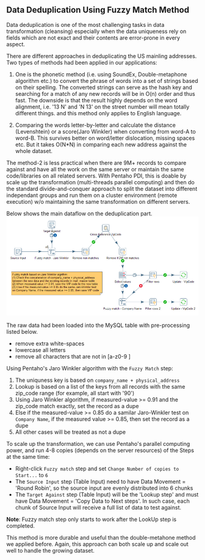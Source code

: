 ## Data Deduplication Using Fuzzy Match Method ##

Data deduplication is one of the most challenging tasks in data transformation
(cleansing) especially when the data uniqueness rely on fields which are not exact 
and their contents are error-prone in every aspect. 

There are different approaches in deduplicating the US mainling addresses.
Two types of methods had been applied in our applications:

1. One is the phonetic method (i.e. using SoundEx, Double-metaphone algorithm etc.)
   to convert the phrase of words into a set of strings based on their spelling.
   The converted strings can serve as the hash key and searching for a match of 
   any new records will be in O(n) order and thus fast. The downside is that
   the result highly depends on the word alignment, i.e. '13 N' and 'N 13' on the street
   number will mean totally different things. and this method only applies to 
   English language.

2. Comparing the words letter-by-letter and calculate the distance (Levenshtein) or 
   a score(Jaro Winkler) when converting from word-A to word-B. This survives better
   on word/letter dislocation, missing spaces etc. But it takes O(N*N) in comparing
   each new address against the whole dataset.

The method-2 is less practical when there are 9M+ records to compare against and have all
the work on the same server or maintain the same code/libraries on all related servers.
With Pentaho PDI, this is doable by scale up the transformation (multi-threads parallel computing) 
and then do the standard divide-and-conquer approach to split the dataset into different 
independant groups and run them on a cluster environment (remote execution) w/o maintaining 
the same transformation on different servers.

Below shows the main dataflow on the deduplication part. 
![Data deduplication](images/pentaho_fuzzy_match.jpg)

The raw data had been loaded into the MySQL table with pre-processing listed below.
+ remove extra white-spaces
+ lowercase all letters
+ remove all characters that are not in [a-z0-9 ]

Using Pentaho's Jaro Winkler algorithm with the `Fuzzy Match` step: 
1. The uniquness key is based on `company_name + physical_address`
2. Lookup is based on a list of the keys from all records with the same zip_code range
   (for example, all start with '90')
3. Using Jaro Winkler algorithm, if measured-value >= 0.91 and the 
   zip_code match exactly, set the record as a dupe
4. Else if the measured-value >= 0.85 do a samilar Jaro-Winkler test
   on `Company Name`, if the measured value >= 0.85, then set the record as a dupe
5. All other cases will be treated as not a dupe

To scale up the transformation, we can use Pentaho's parallel computing power, and run 4-8
copies (depends on the server resources) of the Steps at the same time:
+ Right-click `Fuzzy match` step and set `Change Number of copies to Start...` to `6`
+ The `Source Input` step (Table Input) need to have Data Movement = 'Round Robin', so the 
  source input are evenly distributed into 6 chunks
+ The `Target Against` step (Table Input) will be the 'Lookup step' and must have 
  Data Movement = 'Copy Data to Next steps'. In such case, each chunk of Source Input will 
  receive a full list of data to test against.

**Note**: Fuzzy match step only starts to work after the LookUp step is completed.

This method is more durable and useful than the double-metahone method we applied before.
Again, this approach can both scale up and scale out well to handle the growing dataset. 

